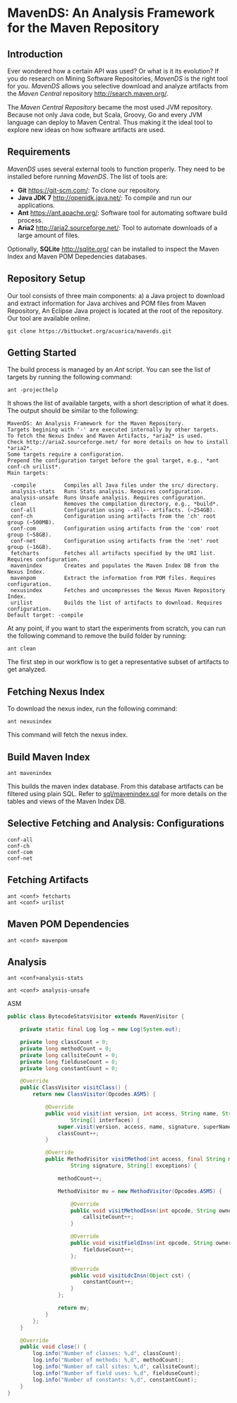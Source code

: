 
# MavenDS: An Analysis Framework for the Maven Repository


## Introduction

Ever wondered how a certain API was used?
Or what is it its evolution?
If you do research on Mining Software Repositories, *MavenDS* is the right tool for you. 
*MavenDS* allows you selective download and analyze artifacts from the *Maven Central* repository http://search.maven.org/.

The *Maven Central Repository* became the most used JVM repository.
Because not only Java code, but Scala, Groovy, Go and every JVM language can deploy to Maven Central.
Thus making it the ideal tool to explore new ideas on how software artifacts are used.


## Requirements

*MavenDS* uses several external tools to function properly.
They need to be installed before running *MavenDS*.
The list of tools are:

- **Git** https://git-scm.com/: To clone our repository.
- **Java JDK 7** http://openjdk.java.net/: To compile and run our applications.
- **Ant** https://ant.apache.org/: Software tool for automating software build process.
- **Aria2** http://aria2.sourceforge.net/: Tool to automate downloads of a large amount of files.

Optionally, **SQLite** http://sqlite.org/ can be installed to inspect the Maven Index and Maven POM Depedencies databases. 


## Repository Setup

Our tool consists of three main components: a) a Java project to download and extract information for Java archives and POM files from Maven Repository, 
An Eclipse Java project is located at the root of the repository.
Our tool are available online.

    git clone https://bitbucket.org/acuarica/mavends.git


## Getting Started

The build process is managed by an *Ant* script.
You can see the list of targets by running the following command:

    ant -projecthelp

It shows the list of available targets, with a short description of what it does.
The output should be similar to the following:

```
MavenDS: An Analysis Framework for the Maven Repository.
Targets begining with '-' are executed internally by other targets.
To fetch the Nexus Index and Maven Artifacts, *aria2* is used.
Check http://aria2.sourceforge.net/ for more details on how to install *aria2*.
Some targets require a configuration.
Prepend the configuration target before the goal target, e.g., *ant conf-ch urilist*.
Main targets:

 -compile         Compiles all Java files under the src/ directory.
 analysis-stats   Runs Stats analysis. Requires configuration.
 analysis-unsafe  Runs Unsafe analysis. Requires configuration.
 clean            Removes the compilation directory, e.g., *build*.
 conf-all         Configuration using --all-- artifacts. (~254GB).
 conf-ch          Configuration using artifacts from the 'ch' root group (~500MB).
 conf-com         Configuration using artifacts from the 'com' root group (~58GB).
 conf-net         Configuration using artifacts from the 'net' root group (~16GB).
 fetcharts        Fetches all artifacts specified by the URI list. Requires configuration.
 mavenindex       Creates and populates the Maven Index DB from the Nexus Index.
 mavenpom         Extract the information from POM files. Requires configuration.
 nexusindex       Fetches and uncompresses the Nexus Maven Repository Index.
 urilist          Builds the list of artifacts to download. Requires configuration.
Default target: -compile
```

At any point, if you want to start the experiments from scratch, you can run the following command to remove the build folder by running:

    ant clean

The first step in our workflow is to get a representative subset of artifacts to get analyzed.

## Fetching Nexus Index

To download the nexus index, run the following command:

    ant nexusindex

This command will fetch the nexus index.
 

## Build Maven Index

    ant mavenindex

This builds the maven index database. From this database artifacts can be filtered using plain SQL.
Refer to [sql/mavenindex.sql](sql/mavenindex.sql) for more details on the tables and views of the Maven Index DB.


## Selective Fetching and Analysis: Configurations


    conf-all
    conf-ch
    conf-com
    conf-net

## Fetching Artifacts

    ant <conf> fetcharts
    ant <conf> urilist

## Maven POM Dependencies

    ant <conf> mavenpom

## Analysis

    ant <conf>analysis-stats
    
    ant <conf> analysis-unsafe

ASM


```java
public class BytecodeStatsVisitor extends MavenVisitor {

	private static final Log log = new Log(System.out);

	private long classCount = 0;
	private long methodCount = 0;
	private long callsiteCount = 0;
	private long fielduseCount = 0;
	private long constantCount = 0;

	@Override
	public ClassVisitor visitClass() {
		return new ClassVisitor(Opcodes.ASM5) {

			@Override
			public void visit(int version, int access, String name, String signature, String superName,
					String[] interfaces) {
				super.visit(version, access, name, signature, superName, interfaces);
				classCount++;
			}

			@Override
			public MethodVisitor visitMethod(int access, final String methodName, final String methodDesc,
					String signature, String[] exceptions) {

				methodCount++;

				MethodVisitor mv = new MethodVisitor(Opcodes.ASM5) {

					@Override
					public void visitMethodInsn(int opcode, String owner, String name, String desc, boolean itf) {
						callsiteCount++;
					}

					@Override
					public void visitFieldInsn(int opcode, String owner, String name, String desc) {
						fielduseCount++;
					};

					@Override
					public void visitLdcInsn(Object cst) {
						constantCount++;
					}
				};

				return mv;
			}
		};
	}

	@Override
	public void close() {
		log.info("Number of classes: %,d", classCount);
		log.info("Number of methods: %,d", methodCount);
		log.info("Number of call sites: %,d", callsiteCount);
		log.info("Number of field uses: %,d", fielduseCount);
		log.info("Number of constants: %,d", constantCount);
	}
}
```
